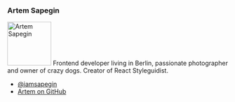 ### Artem Sapegin

<p>
<img src='https://www.gravatar.com/avatar/16a1493bcecf09614c413e571c371e96?s=200' alt='Artem Sapegin' class='author-photo' width='100' height='100' />
Frontend developer living in Berlin, passionate photographer and owner of crazy dogs. Creator of React Styleguidist.
</p>

* [@iamsapegin](https://twitter.com/iamsapegin)
* [Artem on GitHub](https://github.com/sapegin)
